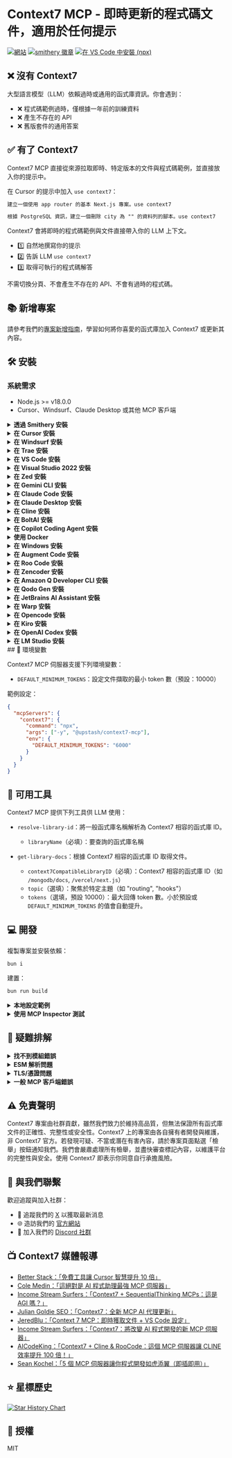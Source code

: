 # Context7 MCP - 即時更新的程式碼文件，適用於任何提示

[![網站](https://img.shields.io/badge/Website-context7.com-blue)](https://context7.com) [![smithery 徽章](https://smithery.ai/badge/@upstash/context7-mcp)](https://smithery.ai/server/@upstash/context7-mcp) [<img alt="在 VS Code 中安裝 (npx)" src="https://img.shields.io/badge/VS_Code-VS_Code?style=flat-square&label=安裝%20Context7%20MCP&color=0098FF">](https://insiders.vscode.dev/redirect?url=vscode%3Amcp%2Finstall%3F%7B%22name%22%3A%22context7%22%2C%22command%22%3A%22npx%22%2C%22args%22%3A%5B%22-y%22%2C%22%40upstash%2Fcontext7-mcp%40latest%22%5D%7D)

## ❌ 沒有 Context7

大型語言模型（LLM）依賴過時或通用的函式庫資訊。你會遇到：

- ❌ 程式碼範例過時，僅根據一年前的訓練資料
- ❌ 產生不存在的 API
- ❌ 舊版套件的通用答案

## ✅ 有了 Context7

Context7 MCP 直接從來源拉取即時、特定版本的文件與程式碼範例，並直接放入你的提示中。

在 Cursor 的提示中加入 `use context7`：

```txt
建立一個使用 app router 的基本 Next.js 專案。use context7
```

```txt
根據 PostgreSQL 資訊，建立一個刪除 city 為 "" 的資料列的腳本。use context7
```

Context7 會將即時的程式碼範例與文件直接帶入你的 LLM 上下文。

- 1️⃣ 自然地撰寫你的提示
- 2️⃣ 告訴 LLM `use context7`
- 3️⃣ 取得可執行的程式碼解答

不需切換分頁、不會產生不存在的 API、不會有過時的程式碼。

## 📚 新增專案

請參考我們的[專案新增指南](./adding-projects.md)，學習如何將你喜愛的函式庫加入 Context7 或更新其內容。

## 🛠️ 安裝

### 系統需求

- Node.js >= v18.0.0
- Cursor、Windsurf、Claude Desktop 或其他 MCP 客戶端

<details>
<summary><b>透過 Smithery 安裝</b></summary>

要透過 [Smithery](https://smithery.ai/server/@upstash/context7-mcp) 自動安裝 Context7 MCP Server：

```bash
npx -y @smithery/cli@latest install @upstash/context7-mcp --client <CLIENT_NAME> --key <YOUR_SMITHERY_KEY>
```

你的 Smithery 金鑰可在 [Smithery.ai 網頁](https://smithery.ai/server/@upstash/context7-mcp) 取得。

</details>

<details>
<summary><b>在 Cursor 安裝</b></summary>

前往：`Settings` -> `Cursor Settings` -> `MCP` -> `Add new global MCP server`

建議將下列設定貼到你的 Cursor `~/.cursor/mcp.json` 檔案。你也可以在專案資料夾建立 `.cursor/mcp.json` 進行專案安裝。詳見 [Cursor MCP 文件](https://docs.cursor.com/context/model-context-protocol)。

#### Cursor 遠端伺服器連線

```json
{
  "mcpServers": {
    "context7": {
      "url": "https://mcp.context7.com/mcp"
    }
  }
}
```

#### Cursor 本地伺服器連線

[![Install MCP Server](https://cursor.com/deeplink/mcp-install-dark.svg)](https://cursor.com/install-mcp?name=context7&config=eyJjb21tYW5kIjoibnB4IC15IEB1cHN0YXNoL2NvbnRleHQ3LW1jcCJ9)

```json
{
  "mcpServers": {
    "context7": {
      "command": "npx",
      "args": ["-y", "@upstash/context7-mcp"]
    }
  }
}
```

<details>
<summary>替代方案：使用 Bun</summary>

[![Install MCP Server](https://cursor.com/deeplink/mcp-install-dark.svg)](https://cursor.com/install-mcp?name=context7&config=eyJjb21tYW5kIjoiYnVueCAteSBAdXBzdGFzaC9jb250ZXh0Ny1tY3AifQ%3D%3D)

```json
{
  "mcpServers": {
    "context7": {
      "command": "bunx",
      "args": ["-y", "@upstash/context7-mcp"]
    }
  }
}
```

</details>

<details>
<summary>替代方案：使用 Deno</summary>

[![Install MCP Server](https://cursor.com/deeplink/mcp-install-dark.svg)](https://cursor.com/install-mcp?name=context7&config=eyJjb21tYW5kIjoiZGVubyBydW4gLS1hbGxvdy1lbnYgLS1hbGxvdy1uZXQgbnBtOkB1cHN0YXNoL2NvbnRleHQ3LW1jcCJ9)

```json
{
  "mcpServers": {
    "context7": {
      "command": "deno",
      "args": ["run", "--allow-env", "--allow-net", "npm:@upstash/context7-mcp"]
    }
  }
}
```

</details>

</details>

<details>
<summary><b>在 Windsurf 安裝</b></summary>

將下列內容加入 Windsurf MCP 設定檔。詳見 [Windsurf MCP 文件](https://docs.windsurf.com/windsurf/mcp)。

#### Windsurf 遠端伺服器連線

```json
{
  "mcpServers": {
    "context7": {
      "serverUrl": "https://mcp.context7.com/sse"
    }
  }
}
```

#### Windsurf 本地伺服器連線

```json
{
  "mcpServers": {
    "context7": {
      "command": "npx",
      "args": ["-y", "@upstash/context7-mcp"]
    }
  }
}
```

</details>

<details>
<summary><b>在 Trae 安裝</b></summary>

請使用「手動新增」功能，並填寫該 MCP 伺服器的 JSON 設定資訊。
欲了解更多詳情，請參閱 [Trae 文件](https://docs.trae.ai/ide/model-context-protocol?_lang=zh-tw)。

#### Trae 遠端伺服器連線

```json
{
  "mcpServers": {
    "context7": {
      "url": "https://mcp.context7.com/mcp"
    }
  }
}
```

#### Trae 本地伺服器連線

```json
{
  "mcpServers": {
    "context7": {
      "command": "npx",
      "args": ["-y", "@upstash/context7-mcp"]
    }
  }
}
```

</details>

<details>
<summary><b>在 VS Code 安裝</b></summary>

[<img alt="在 VS Code 中安裝 (npx)" src="https://img.shields.io/badge/VS_Code-VS_Code?style=flat-square&label=安裝Context7%20MCP&color=0098FF">](https://insiders.vscode.dev/redirect?url=vscode%3Amcp%2Finstall%3F%7B%22name%22%3A%22context7%22%2C%22command%22%3A%22npx%22%2C%22args%22%3A%5B%22-y%22%2C%22%40upstash%2Fcontext7-mcp%40latest%22%5D%7D)
[<img alt="在 VS Code Insiders 中安裝 (npx)" src="https://img.shields.io/badge/VS_Code_Insiders-VS_Code_Insiders?style=flat-square&label=安裝Context7%20MCP&color=24bfa5">](https://insiders.vscode.dev/redirect?url=vscode-insiders%3Amcp%2Finstall%3F%7B%22name%22%3A%22context7%22%2C%22command%22%3A%22npx%22%2C%22args%22%3A%5B%22-y%22%2C%22%40upstash%2Fcontext7-mcp%40latest%22%5D%7D)

將下列內容加入 VS Code MCP 設定檔。詳見 [VS Code MCP 文件](https://code.visualstudio.com/docs/copilot/chat/mcp-servers)。

#### VS Code 遠端伺服器連線

```json
"mcp": {
  "servers": {
    "context7": {
      "type": "http",
      "url": "https://mcp.context7.com/mcp"
    }
  }
}
```

#### VS Code 本地伺服器連線

```json
"mcp": {
  "servers": {
    "context7": {
      "type": "stdio",
      "command": "npx",
      "args": ["-y", "@upstash/context7-mcp"]
    }
  }
}
```

</details>

<details>
<summary><b>在 Visual Studio 2022 安裝</b></summary>

您可以按照 [Visual Studio MCP 伺服器文件](https://learn.microsoft.com/visualstudio/ide/mcp-servers?view=vs-2022) 的說明，在 Visual Studio 2022 中設定 Context7 MCP。

請將以下內容新增至您的 Visual Studio MCP 設定檔（詳細資訊請參閱 [Visual Studio 文件](https://learn.microsoft.com/visualstudio/ide/mcp-servers?view=vs-2022)）：

```json
{
  "mcp": {
    "servers": {
      "context7": {
        "type": "http",
        "url": "https://mcp.context7.com/mcp"
      }
    }
  }
}
```

或者，若要使用本地伺服器：

```json
{
  "mcp": {
    "servers": {
      "context7": {
        "type": "stdio",
        "command": "npx",
        "args": ["-y", "@upstash/context7-mcp"]
      }
    }
  }
}
```

如需更多資訊與疑難排解，請參閱 [Visual Studio MCP 伺服器文件](https://learn.microsoft.com/visualstudio/ide/mcp-servers?view=vs-2022)。

</details>

<details>
<summary><b>在 Zed 安裝</b></summary>

可透過 [Zed 擴充套件](https://zed.dev/extensions?query=Context7) 安裝，或將下列內容加入 Zed `settings.json`。詳見 [Zed Context Server 文件](https://zed.dev/docs/assistant/context-servers)。

```json
{
  "context_servers": {
    "Context7": {
      "command": {
        "path": "npx",
        "args": ["-y", "@upstash/context7-mcp"]
      },
      "settings": {}
    }
  }
}
```

</details>

<details>
<summary><b>在 Gemini CLI 安裝</b></summary>

詳閱 [Gemini CLI 設定說明](https://github.com/google-gemini/gemini-cli/blob/main/docs/cli/configuration.md)。

1.  開啟 Gemini CLI 設定檔，位置為 `~/.gemini/settings.json`（其中 `~` 代表您的家目錄）。
2.  在您的 `settings.json` 檔案中的 `mcpServers` 物件內新增以下內容：

```json
{
  "mcpServers": {
    "context7": {
      "httpUrl": "https://mcp.context7.com/mcp"
    }
  }
}
```

或者，若要使用本地伺服器：

```json
{
  "mcpServers": {
    "context7": {
      "command": "npx",
      "args": ["-y", "@upstash/context7-mcp"]
    }
  }
}
```

如果 `mcpServers` 物件不存在，請建立它。

</details>

<details>
<summary><b>在 Claude Code 安裝</b></summary>

執行下列指令。詳見 [Claude Code MCP 文件](https://docs.anthropic.com/en/docs/agents-and-tools/claude-code/tutorials#set-up-model-context-protocol-mcp)。

#### Claude Code 遠端伺服器連線

```sh
claude mcp add --transport http context7 https://mcp.context7.com/mcp
```

或者使用 SSE 傳輸方式：

```sh
claude mcp add --transport sse context7 https://mcp.context7.com/sse
```

#### Claude Code 本地伺服器連線

```sh
claude mcp add context7 -- npx -y @upstash/context7-mcp
```

</details>

<details>
<summary><b>在 Claude Desktop 安裝</b></summary>

將下列內容加入 Claude Desktop `claude_desktop_config.json`。詳見 [Claude Desktop MCP 文件](https://modelcontextprotocol.io/quickstart/user)。

```json
{
  "mcpServers": {
    "Context7": {
      "command": "npx",
      "args": ["-y", "@upstash/context7-mcp"]
    }
  }
}
```

</details>

<details>
<summary>
<b>在 Cline 安裝</b>
</summary>

您可以按照以下說明，透過 [Cline MCP 伺服器市集](https://cline.bot/mcp-marketplace) 輕鬆安裝 Context7：

1. 開啟 **Cline**。
2. 點擊漢堡選單圖示（☰）進入 **MCP 伺服器** 區段。
3. 在 **市集** 分頁的搜尋欄中尋找 _Context7_。
4. 點擊 **安裝** 按鈕。

</details>

<details>
<summary><b>在 BoltAI 安裝</b></summary>

打開應用程式的「Settings」頁面，前往「Plugins」，並輸入下列 JSON：

```json
{
  "mcpServers": {
    "context7": {
      "command": "npx",
      "args": ["-y", "@upstash/context7-mcp"]
    }
  }
}
```

儲存後，在聊天中輸入 `get-library-docs` 並接上你的 Context7 文件 ID（例如 `get-library-docs /nuxt/ui`）。更多資訊請參考 [BoltAI 文件網站](https://docs.boltai.com/docs/plugins/mcp-servers)。如在 iOS 上使用 BoltAI，請參考[此指南](https://docs.boltai.com/docs/boltai-mobile/mcp-servers)。

</details>

<details>
<summary><b>在 Copilot Coding Agent 安裝</b></summary>

## 在 Copilot Coding Agent 使用 Context7

請將以下設定加入 Copilot Coding Agent 的 `mcp` 設定區塊（Repository->Settings->Copilot->Coding agent->MCP configuration）：

```json
{
  "mcpServers": {
    "context7": {
      "type": "http",
      "url": "https://mcp.context7.com/mcp",
      "tools": ["get-library-docs", "resolve-library-id"]
    }
  }
}
```

更多資訊請參見[官方 GitHub 文件](https://docs.github.com/en/enterprise-cloud@latest/copilot/how-tos/agents/copilot-coding-agent/extending-copilot-coding-agent-with-mcp)。

</details>

<details>
<summary><b>使用 Docker</b></summary>

若你偏好在 Docker 容器中執行 MCP 伺服器：

1. **建立 Docker 映像檔：**

   先在專案根目錄（或任意位置）建立 `Dockerfile`：

   <details>
   <summary>點擊查看 Dockerfile 內容</summary>

   ```Dockerfile
   FROM node:18-alpine

   WORKDIR /app

   # 全域安裝最新版
   RUN npm install -g @upstash/context7-mcp

   # 如有需要可開放預設埠（視 MCP 客戶端互動而定）
   # EXPOSE 3000

   # 預設啟動指令
   CMD ["context7-mcp"]
   ```

   </details>

   然後使用標籤（如 `context7-mcp`）建構映像檔。**請確保 Docker Desktop（或 Docker daemon）已啟動。**在存有 `Dockerfile` 的目錄執行：

   ```bash
   docker build -t context7-mcp .
   ```

2. **設定 MCP 客戶端：**

   更新 MCP 客戶端設定以使用 Docker 指令。

   _cline_mcp_settings.json 範例：_

   ```json
   {
     "mcpServers": {
       "Сontext7": {
         "autoApprove": [],
         "disabled": false,
         "timeout": 60,
         "command": "docker",
         "args": ["run", "-i", "--rm", "context7-mcp"],
         "transportType": "stdio"
       }
     }
   }
   ```

   _注意：這是範例設定。請參考前述各 MCP 客戶端（如 Cursor、VS Code 等）的範例調整結構（如 `mcpServers` 與 `servers`）。同時確保 `args` 中的映像名稱與 `docker build` 使用的標籤一致。_

</details>

<details>
<summary><b>在 Windows 安裝</b></summary>

Windows 的設定與 Linux 或 macOS 略有不同（_範例以 Cline 為例_）。其他編輯器同理，請參考 `command` 與 `args` 設定。

```json
{
  "mcpServers": {
    "github.com/upstash/context7-mcp": {
      "command": "cmd",
      "args": ["/c", "npx", "-y", "@upstash/context7-mcp@latest"],
      "disabled": false,
      "autoApprove": []
    }
  }
}
```

</details>

<details>
<summary><b>在 Augment Code 安裝</b></summary>

在 Augment Code 設定 Context7 MCP，請依下列步驟：

1. 按 Cmd/Ctrl Shift P 或於 Augment 面板的漢堡選單中選擇
2. 選擇 Edit Settings
3. 於 Advanced 下點選 Edit in settings.json
4. 將伺服器設定加入 `augment.advanced` 物件的 `mcpServers` 陣列

```json
"augment.advanced": {
    "mcpServers": [
        {
            "name": "context7",
            "command": "npx",
            "args": ["-y", "@upstash/context7-mcp"]
        }
    ]
}
```

加入 MCP 伺服器後，請重啟編輯器。如遇錯誤，請檢查語法是否有遺漏括號或逗號。

</details>

<details>
<summary><b>在 Roo Code 安裝</b></summary>

將以下內容加入你的 Roo Code MCP 設定檔。更多資訊請參考 [Roo Code MCP 文件](https://docs.roocode.com/features/mcp/using-mcp-in-roo)。

#### Roo Code 遠端伺服器連線

```json
{
  "mcpServers": {
    "context7": {
      "type": "streamable-http",
      "url": "https://mcp.context7.com/mcp"
    }
  }
}
```

#### Roo Code 本地伺服器連線

```json
{
  "mcpServers": {
    "context7": {
      "command": "npx",
      "args": ["-y", "@upstash/context7-mcp"]
    }
  }
}
```

</details>

<details>
<summary><b>在 Zencoder 安裝</b></summary>

要在 Zencoder 設定 Context7 MCP，請依照下列步驟操作：

1. 前往 Zencoder 選單（...）
2. 從下拉選單選擇 Agent tools
3. 點擊 Add custom MCP
4. 輸入名稱與下方伺服器設定，並記得點擊 Install 按鈕

```json
{
  "command": "npx",
  "args": ["-y", "@upstash/context7-mcp@latest"]
}
```

新增 MCP 伺服器後，即可繼續使用。

</details>

<details>
<summary><b>在 Amazon Q Developer CLI 安裝</b></summary>

將以下內容加入你的 Amazon Q Developer CLI 設定檔。更多細節請參考 [Amazon Q Developer CLI 文件](https://docs.aws.amazon.com/amazonq/latest/qdeveloper-ug/command-line-mcp-configuration.html)。

```json
{
  "mcpServers": {
    "context7": {
      "command": "npx",
      "args": ["-y", "@upstash/context7-mcp@latest"]
    }
  }
}
```

</details>

<details>
<summary><b>在 Qodo Gen 安裝</b></summary>

詳情請參考 [Qodo Gen 文件](https://docs.qodo.ai/qodo-documentation/qodo-gen/qodo-gen-chat/agentic-mode/agentic-tools-mcps)。

1. 在 VSCode 或 IntelliJ 開啟 Qodo Gen 聊天面板。
2. 點擊 Connect more tools。
3. 點擊 + Add new MCP。
4. 加入以下設定：

```json
{
  "mcpServers": {
    "context7": {
      "url": "https://mcp.context7.com/mcp"
    }
  }
}
```

</details>

<details>
<summary><b>在 JetBrains AI Assistant 安裝</b></summary>

詳情請參考 [JetBrains AI Assistant 文件](https://www.jetbrains.com/help/ai-assistant/configure-an-mcp-server.html)。

1. 在 JetBrains IDE 前往 `Settings` -> `Tools` -> `AI Assistant` -> `Model Context Protocol (MCP)`
2. 點擊 `+ Add`
3. 在對話框左上角點擊 `Command` 並選擇 As JSON
4. 輸入以下設定並點擊 `OK`

```json
{
  "mcpServers": {
    "context7": {
      "command": "npx",
      "args": ["-y", "@upstash/context7-mcp"]
    }
  }
}
```

5. 點擊 `Apply` 儲存變更。
6. 同樣方式也可在 JetBrains Junie 的 `Settings` -> `Tools` -> `Junie` -> `MCP Settings` 新增 context7。

</details>

<details>
<summary><b>在 Warp 安裝</b></summary>

詳情請參考 [Warp Model Context Protocol 文件](https://docs.warp.dev/knowledge-and-collaboration/mcp#adding-an-mcp-server)。

1. 前往 `Settings` > `AI` > `Manage MCP servers`
2. 點擊 `+ Add` 新增 MCP 伺服器
3. 貼上以下設定：

```json
{
  "Context7": {
    "command": "npx",
    "args": ["-y", "@upstash/context7-mcp"],
    "env": {},
    "working_directory": null,
    "start_on_launch": true
  }
}
```

4. 點擊 `Save` 套用變更。

</details>

<details>
<summary><b>在 Opencode 安裝</b></summary>

將以下內容加入你的 Opencode 設定檔。更多資訊請參考 [Opencode MCP 文件](https://opencode.ai/docs/mcp-servers)。

#### Opencode 遠端伺服器連線

```json
"mcp": {
  "context7": {
    "type": "remote",
    "url": "https://mcp.context7.com/mcp",
    "enabled": true
  }
}
```

#### Opencode 本地伺服器連線

```json
{
  "mcp": {
    "context7": {
      "type": "local",
      "command": ["npx", "-y", "@upstash/context7-mcp"],
      "enabled": true
    }
  }
}
```

</details>

<details>

<summary><b>在 Kiro 安裝</b></summary>

詳情請參考 [Kiro Model Context Protocol 文件](https://kiro.dev/docs/mcp/configuration/)。

1. 前往 `Kiro` > `MCP Servers`
2. 點擊 `+ Add` 按鈕新增 MCP 伺服器。
3. 貼上以下設定：

```json
{
  "mcpServers": {
    "Context7": {
      "command": "npx",
      "args": ["-y", "@upstash/context7-mcp"],
      "env": {},
      "disabled": false,
      "autoApprove": []
    }
  }
}
```

4. 點擊 `Save` 套用變更。

</details>
<details>
<summary><b>在 OpenAI Codex 安裝</b></summary>

詳情請參考 [OpenAI Codex](https://github.com/openai/codex)。

將下列設定加入你的 OpenAI Codex MCP 伺服器設定：

```toml
[mcp_servers.context7]
args = ["-y", "@upstash/context7-mcp"]
command = "npx"
```

</details>
<details>
<summary><b>在 LM Studio 安裝</b></summary>

詳情請參考 [LM Studio MCP 支援](https://lmstudio.ai/blog/lmstudio-v0.3.17)。

#### 一鍵安裝：

[![將 MCP Server context7 加入 LM Studio](https://files.lmstudio.ai/deeplink/mcp-install-light.svg)](https://lmstudio.ai/install-mcp?name=context7&config=eyJjb21tYW5kIjoibnB4IiwiYXJncyI6WyIteSIsIkB1cHN0YXNoL2NvbnRleHQ3LW1jcCJdfQ%3D%3D)

#### 手動設定：

1. 前往 `Program`（右側）> `Install` > `Edit mcp.json`
2. 貼上以下設定：

```json
{
  "mcpServers": {
    "Context7": {
      "command": "npx",
      "args": ["-y", "@upstash/context7-mcp"]
    }
  }
}
```

3. 點擊 `Save` 套用變更。
4. 可於右側 `Program` 下方或聊天框底部的插頭圖示切換 MCP 伺服器開關。

</details>
## 🔧 環境變數

Context7 MCP 伺服器支援下列環境變數：

- `DEFAULT_MINIMUM_TOKENS`：設定文件擷取的最小 token 數（預設：10000）

範例設定：

```json
{
  "mcpServers": {
    "context7": {
      "command": "npx",
      "args": ["-y", "@upstash/context7-mcp"],
      "env": {
        "DEFAULT_MINIMUM_TOKENS": "6000"
      }
    }
  }
}
```

## 🔨 可用工具

Context7 MCP 提供下列工具供 LLM 使用：

- `resolve-library-id`：將一般函式庫名稱解析為 Context7 相容的函式庫 ID。

  - `libraryName`（必填）：要查詢的函式庫名稱

- `get-library-docs`：根據 Context7 相容的函式庫 ID 取得文件。
  - `context7CompatibleLibraryID`（必填）：Context7 相容的函式庫 ID（如 `/mongodb/docs`, `/vercel/next.js`）
  - `topic`（選填）：聚焦於特定主題（如 "routing", "hooks"）
  - `tokens`（選填，預設 10000）：最大回傳 token 數。小於預設或 `DEFAULT_MINIMUM_TOKENS` 的值會自動提升。

## 💻 開發

複製專案並安裝依賴：

```bash
bun i
```

建置：

```bash
bun run build
```

<details>
<summary><b>本地設定範例</b></summary>

```json
{
  "mcpServers": {
    "context7": {
      "command": "npx",
      "args": ["tsx", "/path/to/folder/context7-mcp/src/index.ts"]
    }
  }
}
```

</details>

<details>
<summary><b>使用 MCP Inspector 測試</b></summary>

```bash
npx -y @modelcontextprotocol/inspector npx @upstash/context7-mcp
```

</details>

## 🚨 疑難排解

<details>
<summary><b>找不到模組錯誤</b></summary>

若遇到 `ERR_MODULE_NOT_FOUND`，請嘗試用 `bunx` 取代 `npx`：

```json
{
  "mcpServers": {
    "context7": {
      "command": "bunx",
      "args": ["-y", "@upstash/context7-mcp"]
    }
  }
}
```

這通常能解決 `npx` 無法正確安裝或解析套件的問題。

</details>

<details>
<summary><b>ESM 解析問題</b></summary>

若出現 `Error: Cannot find module 'uriTemplate.js'`，請嘗試加上 `--experimental-vm-modules` 參數：

```json
{
  "mcpServers": {
    "context7": {
      "command": "npx",
      "args": ["-y", "--node-options=--experimental-vm-modules", "@upstash/context7-mcp@1.0.6"]
    }
  }
}
```

</details>

<details>
<summary><b>TLS/憑證問題</b></summary>

可加上 `--experimental-fetch` 參數繞過 TLS 問題：

```json
{
  "mcpServers": {
    "context7": {
      "command": "npx",
      "args": ["-y", "--node-options=--experimental-fetch", "@upstash/context7-mcp"]
    }
  }
}
```

</details>

<details>
<summary><b>一般 MCP 客戶端錯誤</b></summary>

1. 嘗試加上 `@latest` 於套件名稱
2. 改用 `bunx` 取代 `npx`
3. 或改用 `deno`
4. 請確認 Node.js 版本為 v18 或以上，以支援原生 fetch

</details>

## ⚠️ 免責聲明

Context7 專案由社群貢獻，雖然我們致力於維持高品質，但無法保證所有函式庫文件的正確性、完整性或安全性。Context7 上的專案由各自擁有者開發與維護，非 Context7 官方。若發現可疑、不當或潛在有害內容，請於專案頁面點選「檢舉」按鈕通知我們。我們會嚴肅處理所有檢舉，並盡快審查標記內容，以維護平台的完整性與安全。使用 Context7 即表示你同意自行承擔風險。

## 🤝 與我們聯繫

歡迎追蹤與加入社群：

- 📢 追蹤我們的 [X](https://x.com/contextai) 以獲取最新消息
- 🌐 造訪我們的 [官方網站](https://context7.com)
- 💬 加入我們的 [Discord 社群](https://upstash.com/discord)

## 📺 Context7 媒體報導

- [Better Stack：「免費工具讓 Cursor 智慧提升 10 倍」](https://youtu.be/52FC3qObp9E)
- [Cole Medin：「這絕對是 AI 程式助理最強 MCP 伺服器」](https://www.youtube.com/watch?v=G7gK8H6u7Rs)
- [Income Stream Surfers：「Context7 + SequentialThinking MCPs：這是 AGI 嗎？」](https://www.youtube.com/watch?v=-ggvzyLpK6o)
- [Julian Goldie SEO：「Context7：全新 MCP AI 代理更新」](https://www.youtube.com/watch?v=CTZm6fBYisc)
- [JeredBlu：「Context 7 MCP：即時獲取文件 + VS Code 設定」](https://www.youtube.com/watch?v=-ls0D-rtET4)
- [Income Stream Surfers：「Context7：將改變 AI 程式開發的新 MCP 伺服器」](https://www.youtube.com/watch?v=PS-2Azb-C3M)
- [AICodeKing：「Context7 + Cline & RooCode：這個 MCP 伺服器讓 CLINE 效率提升 100 倍！」](https://www.youtube.com/watch?v=qZfENAPMnyo)
- [Sean Kochel：「5 個 MCP 伺服器讓你程式開發如虎添翼（即插即用）」](https://www.youtube.com/watch?v=LqTQi8qexJM)

## ⭐ 星標歷史

[![Star History Chart](https://api.star-history.com/svg?repos=upstash/context7&type=Date)](https://www.star-history.com/#upstash/context7&Date)

## 📄 授權

MIT
